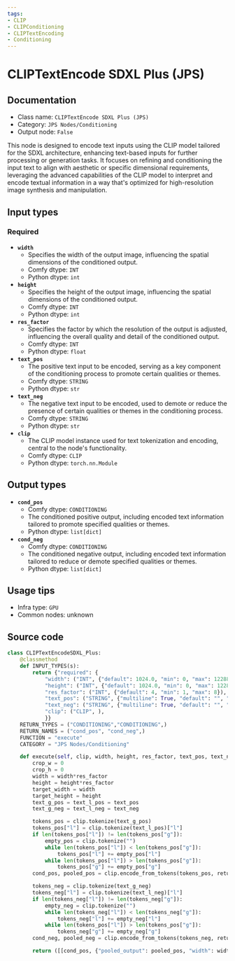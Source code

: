 ```yaml
---
tags:
- CLIP
- CLIPConditioning
- CLIPTextEncoding
- Conditioning
---
```


# CLIPTextEncode SDXL Plus (JPS)
## Documentation
- Class name: `CLIPTextEncode SDXL Plus (JPS)`
- Category: `JPS Nodes/Conditioning`
- Output node: `False`

This node is designed to encode text inputs using the CLIP model tailored for the SDXL architecture, enhancing text-based inputs for further processing or generation tasks. It focuses on refining and conditioning the input text to align with aesthetic or specific dimensional requirements, leveraging the advanced capabilities of the CLIP model to interpret and encode textual information in a way that's optimized for high-resolution image synthesis and manipulation.
## Input types
### Required
- **`width`**
    - Specifies the width of the output image, influencing the spatial dimensions of the conditioned output.
    - Comfy dtype: `INT`
    - Python dtype: `int`
- **`height`**
    - Specifies the height of the output image, influencing the spatial dimensions of the conditioned output.
    - Comfy dtype: `INT`
    - Python dtype: `int`
- **`res_factor`**
    - Specifies the factor by which the resolution of the output is adjusted, influencing the overall quality and detail of the conditioned output.
    - Comfy dtype: `INT`
    - Python dtype: `float`
- **`text_pos`**
    - The positive text input to be encoded, serving as a key component of the conditioning process to promote certain qualities or themes.
    - Comfy dtype: `STRING`
    - Python dtype: `str`
- **`text_neg`**
    - The negative text input to be encoded, used to demote or reduce the presence of certain qualities or themes in the conditioning process.
    - Comfy dtype: `STRING`
    - Python dtype: `str`
- **`clip`**
    - The CLIP model instance used for text tokenization and encoding, central to the node's functionality.
    - Comfy dtype: `CLIP`
    - Python dtype: `torch.nn.Module`
## Output types
- **`cond_pos`**
    - Comfy dtype: `CONDITIONING`
    - The conditioned positive output, including encoded text information tailored to promote specified qualities or themes.
    - Python dtype: `list[dict]`
- **`cond_neg`**
    - Comfy dtype: `CONDITIONING`
    - The conditioned negative output, including encoded text information tailored to reduce or demote specified qualities or themes.
    - Python dtype: `list[dict]`
## Usage tips
- Infra type: `GPU`
- Common nodes: unknown


## Source code
```python
class CLIPTextEncodeSDXL_Plus:
    @classmethod
    def INPUT_TYPES(s):
        return {"required": {
            "width": ("INT", {"default": 1024.0, "min": 0, "max": 12288}),
            "height": ("INT", {"default": 1024.0, "min": 0, "max": 12288}),
            "res_factor": ("INT", {"default": 4, "min": 1, "max": 8}),
            "text_pos": ("STRING", {"multiline": True, "default": "", "dynamicPrompts": True}),
            "text_neg": ("STRING", {"multiline": True, "default": "", "dynamicPrompts": True}),
            "clip": ("CLIP", ),
            }}
    RETURN_TYPES = ("CONDITIONING","CONDITIONING",)
    RETURN_NAMES = ("cond_pos", "cond_neg",)
    FUNCTION = "execute"
    CATEGORY = "JPS Nodes/Conditioning"

    def execute(self, clip, width, height, res_factor, text_pos, text_neg):
        crop_w = 0
        crop_h = 0
        width = width*res_factor
        height = height*res_factor
        target_width = width
        target_height = height
        text_g_pos = text_l_pos = text_pos
        text_g_neg = text_l_neg = text_neg

        tokens_pos = clip.tokenize(text_g_pos)
        tokens_pos["l"] = clip.tokenize(text_l_pos)["l"]
        if len(tokens_pos["l"]) != len(tokens_pos["g"]):
            empty_pos = clip.tokenize("")
            while len(tokens_pos["l"]) < len(tokens_pos["g"]):
                tokens_pos["l"] += empty_pos["l"]
            while len(tokens_pos["l"]) > len(tokens_pos["g"]):
                tokens_pos["g"] += empty_pos["g"]
        cond_pos, pooled_pos = clip.encode_from_tokens(tokens_pos, return_pooled=True)

        tokens_neg = clip.tokenize(text_g_neg)
        tokens_neg["l"] = clip.tokenize(text_l_neg)["l"]
        if len(tokens_neg["l"]) != len(tokens_neg["g"]):
            empty_neg = clip.tokenize("")
            while len(tokens_neg["l"]) < len(tokens_neg["g"]):
                tokens_neg["l"] += empty_neg["l"]
            while len(tokens_pos["l"]) > len(tokens_pos["g"]):
                tokens_neg["g"] += empty_neg["g"]
        cond_neg, pooled_neg = clip.encode_from_tokens(tokens_neg, return_pooled=True)

        return ([[cond_pos, {"pooled_output": pooled_pos, "width": width, "height": height, "crop_w": crop_w, "crop_h": crop_h, "target_width": target_width, "target_height": target_height}]], [[cond_neg, {"pooled_output": pooled_neg, "width": width, "height": height, "crop_w": crop_w, "crop_h": crop_h, "target_width": target_width, "target_height": target_height}]])

```
